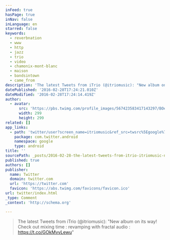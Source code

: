 ```yaml
---
inFeed: true
hasPage: true
inNav: false
inLanguage: en
starred: false
keywords:
  - reverbnation
  - www
  - http
  - jazz
  - trio
  - video
  - chamonix-mont-blanc
  - maison
  - bandsintown
  - came_from
description: 'The latest Tweets from iTrio (@itriomusic): "New album on its way! Check out mixing time : revamping with fractal audio : https://t.co/GOkMvvLewu"'
datePublished: '2016-02-28T17:24:21.010Z'
dateModified: '2016-02-28T17:24:14.419Z'
author:
  - avatar:
      src: 'https://pbs.twimg.com/profile_images/567423583417143297/BOexnlYQ_400x400.jpeg'
      width: 299
      height: 299
related: []
app_links:
  - path: 'twitter/user?screen_name=itriomusic&ref_src=twsrc%5Egoogle%7Ctwcamp%5Eandroidseo%7Ctwgr%5Eprofile'
    package: com.twitter.android
    namespace: google
    type: android
title: ''
sourcePath: _posts/2016-02-28-the-latest-tweets-from-itrio-itriomusic-new-album-on-it.md
published: true
authors: []
publisher:
  name: Twitter
  domain: twitter.com
  url: 'https://twitter.com'
  favicon: 'https://abs.twimg.com/favicons/favicon.ico'
url: twitter/index.html
_type: Comment
_context: 'http://schema.org'

---
```

> The latest Tweets from iTrio (@itriomusic): "New album on its way! Check out mixing time : revamping with fractal audio : https://t.co/GOkMvvLewu"